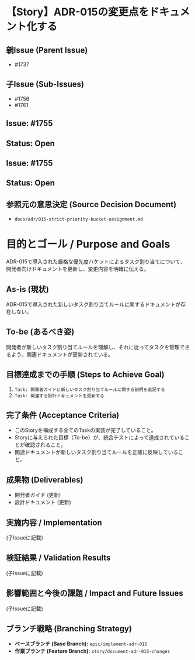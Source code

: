 # 【Story】ADR-015の変更点をドキュメント化する

## 親Issue (Parent Issue)
- #1737

## 子Issue (Sub-Issues)
- #1756
- #1761

## Issue: #1755
## Status: Open

## Issue: #1755
## Status: Open

## 参照元の意思決定 (Source Decision Document)
- `docs/adr/015-strict-priority-bucket-assignment.md`

# 目的とゴール / Purpose and Goals
ADR-015で導入された厳格な優先度バケットによるタスク割り当てについて、開発者向けドキュメントを更新し、変更内容を明確に伝える。

## As-is (現状)
ADR-015で導入された新しいタスク割り当てルールに関するドキュメントが存在しない。

## To-be (あるべき姿)
開発者が新しいタスク割り当てルールを理解し、それに従ってタスクを管理できるよう、関連ドキュメントが更新されている。

## 目標達成までの手順 (Steps to Achieve Goal)
1. `Task: 開発者ガイドに新しいタスク割り当てルールに関する説明を追記する`
2. `Task: 関連する設計ドキュメントを更新する`

## 完了条件 (Acceptance Criteria)
- このStoryを構成する全てのTaskの実装が完了していること。
- Storyに与えられた目標（To-be）が、統合テストによって達成されていることが確認されること。
- 関連ドキュメントが新しいタスク割り当てルールを正確に反映していること。

## 成果物 (Deliverables)
- 開発者ガイド (更新)
- 設計ドキュメント (更新)

## 実施内容 / Implementation
(子Issueに記載)

## 検証結果 / Validation Results
(子Issueに記載)

## 影響範囲と今後の課題 / Impact and Future Issues
(子Issueに記載)

## ブランチ戦略 (Branching Strategy)
- **ベースブランチ (Base Branch):** `epic/implement-adr-015`
- **作業ブランチ (Feature Branch):** `story/document-adr-015-changes`
